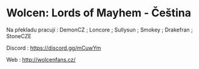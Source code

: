 # Wolcen: Lords of Mayhem - Čeština

Na překladu pracují : DemonCZ ; Loncore ; Sullysun ; Smokey ; Drakefran ; StoneCZE

Discord : https://discord.gg/mCuwYm

Web : http://wolcenfans.cz/
